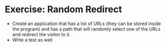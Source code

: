 # Exercise: Random Redirect


* Create an application that has a list of URLs (they can be stored inside the program) and has a path that will randomly select one of the URLs and redirect the visitor to it.
* Write a test as well




